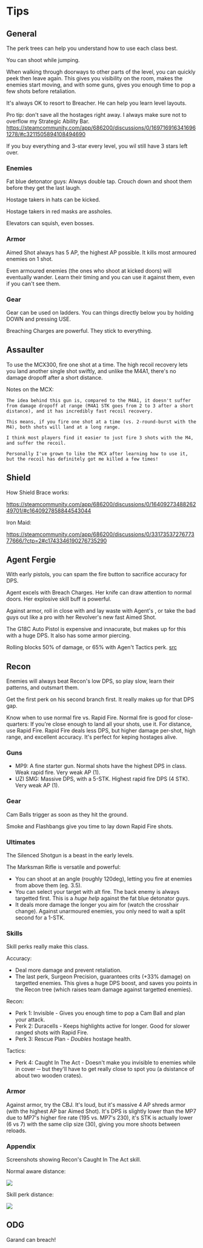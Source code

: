 # Tips

## General

The perk trees can help you understand how to use each class best.

You can shoot while jumping.

When walking through doorways to other parts of the level, you can quickly peek then leave again. This gives you visibility on the room, makes the enemies start moving, and with some guns, gives you enough time to pop a few shots before retaliation.

It's always OK to resort to Breacher. He can help you learn level layouts.

Pro tip: don't save all the hostages right away. I always make sure not to overflow my Strategic Ability Bar.
https://steamcommunity.com/app/686200/discussions/0/1697169163416961278/#c3211505894108494690

If you buy everything and 3-star every level, you wil still have 3 stars left over.

### Enemies

Fat blue detonator guys: Always double tap. Crouch down and shoot them before they get the last laugh.

Hostage takers in hats can be kicked.

Hostage takers in red masks are assholes.

Elevators can squish, even bosses.

### Armor

Aimed Shot always has 5 AP, the highest AP possible. It kills most armoured enemies on 1 shot.

Even armoured enemies (the ones who shoot at kicked doors) will eventually wander. Learn their timing and you can use it against them, even if you can't see them.

### Gear

Gear can be used on ladders. You can things directly below you by holding DOWN and pressing USE.

Breaching Charges are powerful. They stick to everything.


## Assaulter

To use the MCX300, fire one shot at a time. The high recoil recovery lets you land another single shot swiftly, and unlike the M4A1, there's no damage dropoff after a short distance.

Notes on the MCX:

	The idea behind this gun is, compared to the M4A1, it doesn't suffer from damage dropoff at range (M4A1 STK goes from 2 to 3 after a short distance), and it has incredibly fast recoil recovery.

	This means, if you fire one shot at a time (vs. 2-round-burst with the M4), both shots will land at a long range.

	I think most players find it easier to just fire 3 shots with the M4, and suffer the recoil.

	Personally I've grown to like the MCX after learning how to use it, but the recoil has definitely got me killed a few times!


## Shield

How Shield Brace works:

https://steamcommunity.com/app/686200/discussions/0/1640927348826249701/#c1640927858844543044

Iron Maid:

https://steamcommunity.com/app/686200/discussions/0/3317353727677377666/?ctp=2#c1743346190276735290

## Agent Fergie

With early pistols, you can spam the fire button to sacrifice accuracy for DPS.

Agent excels with Breach Charges. Her knife can draw attention to normal doors. Her explosive skill buff is powerful.

Against armor, roll in close with and lay waste with Agent's , or take the bad guys out like a pro with her Revolver's new fast Aimed Shot.

The G18C Auto Pistol is expensive and innacurate, but makes up for this with a huge DPS. It also has some armor piercing.

Rolling blocks 50% of damage, or 65% with Agen't Tactics perk.
[src](https://steamcommunity.com/app/686200/discussions/0/3183345000083186460/?ctp=14#c1696046342868246863)


## Recon

Enemies will always beat Recon's low DPS, so play slow, learn their patterns, and outsmart them.

Get the first perk on his second branch first. It really makes up for that DPS gap.

Know when to use normal fire vs. Rapid Fire. Normal fire is good for close-quarters: If you're close enough to land all your shots, use it. For distance, use Rapid Fire. Rapid Fire deals less DPS, but higher damage per-shot, high range, and excellent accuracy. It's perfect for keping hostages alive.

### Guns

- MP9: A fine starter gun. Normal shots have the highest DPS in class. Weak rapid fire. Very weak AP (1).
- UZI SMG: Massive DPS, with a 5-STK. Highest rapid fire DPS (4 STK). Very weak AP (1).

### Gear

Cam Balls trigger as soon as they hit the ground.

Smoke and Flashbangs give you time to lay down Rapid Fire shots.

### Ultimates

The Silenced Shotgun is a beast in the early levels.

The Marksman Rifle is versatile and powerful:

- You can shoot at an angle (roughly 120deg), letting you fire at enemies from above them (eg. 3.5).
- You can select your target with alt fire. The back enemy is always targetted first. This is a _huge help_ against the fat blue detonator guys.
- It deals more damage the longer you aim for (watch the crosshair change). Against unarmoured enemies, you only need to wait a split second for a 1-STK.

### Skills

Skill perks really make this class.

Accuracy:

- Deal more damage and prevent retaliation.
- The last perk, Surgeon Precision, guarantees crits (+33% damage) on targetted enemies. This gives a huge DPS boost, and saves you points in the Recon tree (which raises team damage against targetted enemies).

Recon:

- Perk 1: Invisible - Gives you enough time to pop a Cam Ball and plan your attack.
- Perk 2: Duracells - Keeps highlights active for longer. Good for slower ranged shots with Rapid Fire.
- Perk 3: Rescue Plan - _Doubles_ hostage health.

Tactics:

- Perk 4: Caught In The Act - Doesn't make you invisible to enemies while in cover ─ but they'll have to get really close to spot you (a dsistance of about two wooden crates).

### Armor

Against armor, try the CBJ. It's loud, but it's massive 4 AP shreds armor (with the highest AP bar Aimed Shot). It's DPS is slightly lower than the MP7 due to MP7's higher fire rate (195 vs. MP7's 230), it's STK is actually lower (6 vs 7) with the same clip size (30), giving you more shoots between reloads.

### Appendix

Screenshots showing Recon's Caught In The Act skill.

Normal aware distance:

![](media/recon-cover-1.png)

Skill perk distance:

![](media/recon-cover-2.png)


## ODG

Garand can breach!
